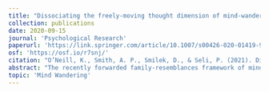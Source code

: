 ```yaml
---
title: "Dissociating the freely-moving thought dimension of mind-wandering from the intentionality and task-unrelated thought dimensions"
collection: publications
date: 2020-09-15
journal: 'Psychological Research'
paperurl: 'https://link.springer.com/article/10.1007/s00426-020-01419-9'
osf: 'https://osf.io/r7snj/'
citation: "O’Neill, K., Smith, A. P., Smilek, D., & Seli, P. (2021). Dissociating the freely-moving thought dimension of mind-wandering from the intentionality and task-unrelated thought dimensions. Psychological Research, 85(7), 2599-2609."
abstract: "The recently forwarded family-resemblances framework of mind-wandering argues that mind-wandering is a multidimensional construct consisting of a variety of exemplars. On this view, membership in the mind-wandering family is graded along various dimensions that define more or less prototypical instances of mind-wandering. In recent work, three dimensions that have played a prominent role in defining prototypicality within the mind-wandering family include: (a) task-relatedness (i.e., how related the content of a thought is to an ongoing task), (b) intentionality (i.e., whether thought is deliberately or spontaneously engaged), and (c) thought constraint (i.e., how much attention constrains thought dynamics). One concern, however, is that these dimensions may be redundant with each other. The utility of distinguishing among these different dimensions of mind-wandering rests upon a demonstration that they are dissociable. To shed light on this issue, we indexed the task-relatedness, intentionality, and constraint dimensions of thought during the completion of a laboratory task to evaluate how these dimensions relate to each other. We found that 56% of unconstrained thoughts were “on-task” and that 23% of constrained thoughts were “off-task.” Moreover, we found that rates of off-task thought, but not “freely-moving” (i.e., unconstrained) thought, varied as a function of expected changes in task demands, confirming that task-relatedness and thought constraint are separable dimensions. Participants also reported 21% of intentional off-task thoughts that were freely moving and 9% of unintentional off-task thoughts that were constrained. Finally, off-task thoughts were more likely to be freely-moving than unintentional. Taken together, the results suggest that these three dimensions of mind-wandering are not redundant with one another."
topic: 'Mind Wandering'
---
```

